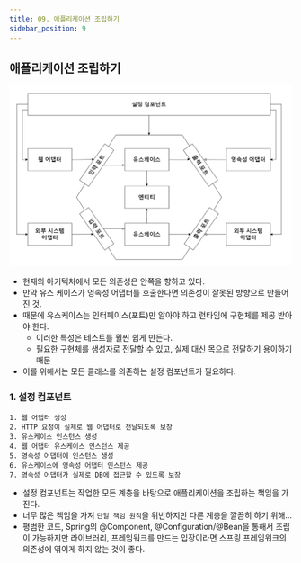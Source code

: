 ```yaml
---
title: 09. 애플리케이션 조립하기
sidebar_position: 9
---
```

## 애플리케이션 조립하기
![configuration-component.jpg](img/configuration-component.jpg)
- 현재의 아키텍처에서 모든 의존성은 안쪽을 향하고 있다.
- 만약 유스 케이스가 영속성 어댑터를 호출한다면 의존성이 잘못된 방향으로 만들어진 것.
- 때문에 유스케이스는 인터페이스(포트)만 알아야 하고 런타임에 구현체를 제공 받아야 한다.
  - 이러한 특성은 테스트를 훨씬 쉽게 만든다.
  - 필요한 구현체를 생성자로 전달할 수 있고, 실제 대신 목으로 전달하기 용이하기 때문
- 이를 위해서는 모든 클래스를 의존하는 설정 컴포넌트가 필요하다.

### 1. 설정 컴포넌트
```
1. 웹 어댑터 생성
2. HTTP 요청이 실제로 웹 어댑터로 전달되도록 보장
3. 유스케이스 인스턴스 생성
4. 웹 어댑터 유스케이스 인스턴스 제공
5. 영속성 어댑터에 인스턴스 생성
6. 유스케이스에 영속성 어댑터 인스턴스 제공
7. 영속성 어댑터가 실제로 DB에 접근할 수 있도록 보장
```
- 설정 컴포넌트는 작업한 모든 계층을 바탕으로 애플리케이션을 조립하는 책임을 가진다.
- 너무 많은 책임을 가져 `단일 책임 원칙`을 위반하지만 다른 계층을 깔끔히 하기 위해...
- 평범한 코드, Spring의 @Component, @Configuration/@Bean을 통해서 조립이 가능하지만 라이브러리, 프레임워크를 만드는 입장이라면 스프링 프레임워크의 의존성에 엮이게 하지 않는 것이 좋다.